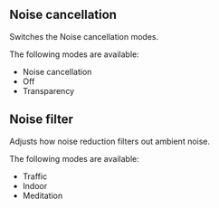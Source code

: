 ## Noise cancellation

Switches the Noise cancellation modes.

The following modes are available:

- Noise cancellation
- Off 
- Transparency 

## Noise filter

Adjusts how noise reduction filters out ambient noise.

The following modes are available:

- Traffic 
- Indoor 
- Meditation
